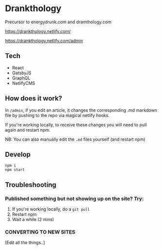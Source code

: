 # Drankthology

Precursor to energydrunk.com and dramthology.com

https://drankthology.netlify.com/

https://drankthology.netlify.com/admin

## Tech

- React
- GatsbyJS
- GraphQL
- NetlifyCMS

## How does it work?

In `/admin`, if you edit an article, it changes the corresponding .md markdown file by pushing to the repo via magical netlify hooks.

If you're working locally, to receive these changes you will need to pull again and restart npm.

NB: You can also manually edit the `.md` files yourself (and restart npm)

## Develop

    npm i
    npm start

## Troubleshooting

### Published something but not showing up on the site? Try:

1. If you're working locally, do a `git pull`
2. Restart npm
3. Wait a while (2 mins)

### CONVERTING TO NEW SITES

[Edit all the things..]